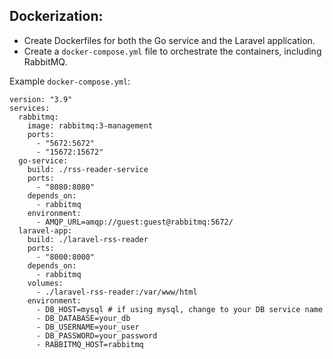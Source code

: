 ## Dockerization:
- Create Dockerfiles for both the Go service and the Laravel application.
- Create a `docker-compose.yml` file to orchestrate the containers, including RabbitMQ.

Example `docker-compose.yml`:

```
version: "3.9"
services:
  rabbitmq:
    image: rabbitmq:3-management
    ports:
      - "5672:5672"
      - "15672:15672"
  go-service:
    build: ./rss-reader-service
    ports:
      - "8080:8080"
    depends_on:
      - rabbitmq
    environment:
      - AMQP_URL=amqp://guest:guest@rabbitmq:5672/
  laravel-app:
    build: ./laravel-rss-reader
    ports:
      - "8000:8000"
    depends_on:
      - rabbitmq
    volumes:
      - ./laravel-rss-reader:/var/www/html
    environment:
      - DB_HOST=mysql # if using mysql, change to your DB service name
      - DB_DATABASE=your_db
      - DB_USERNAME=your_user
      - DB_PASSWORD=your_password
      - RABBITMQ_HOST=rabbitmq
```
